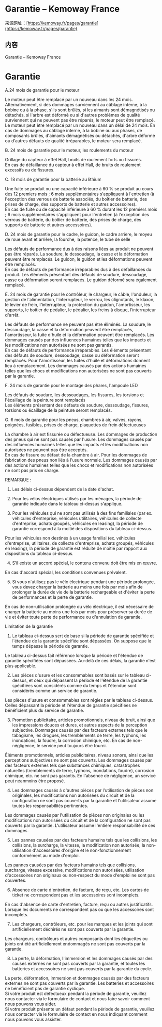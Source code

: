 <!-- TRANSFORM_DIFF_MODIFIED: DO NOT OVERWRITE -->

# Garantie – Kemoway France

来源网址：[https://kemoway.fr/pages/garantie](https://kemoway.fr/pages/garantie)

## 内容

<link rel="stylesheet" href="/kmy/assets/css/markdown.css">

Garantie – Kemoway France

# Garantie

A.24 mois de garantie pour le moteur

<div class="old-text">
  <span class="removed">Le moteur peut être remplacé par un nouveau dans les 24 mois. Alternativement, si des dommages surviennent au câblage interne, à la bobine ou à la phase, s'ils sont brûlés, si les aimants sont démagnétisés ou détachés, si l'arbre est déformé ou si d'autres problèmes de qualité surviennent qui ne peuvent pas être réparés, le moteur peut être remplacé.</span>
</div>

<div class="new-text">
  <span class="added">Le moteur peut être remplacé par un nouveau dans un délai de 24 mois. En cas de dommages au câblage interne, à la bobine ou aux phases, de composants brûlés, d'aimants démagnétisés ou détachés, d'arbre déformé ou d'autres défauts de qualité irréparables, le moteur sera remplacé.</span>
</div>

B. 24 mois de garantie pour le moteur, les roulements du moteur

<div class="old-text">
  <span class="removed">Grillage du capteur à effet Hall, bruits de roulement forts ou fissures.</span>
</div>

<div class="new-text">
  <span class="added">En cas de défaillance du capteur à effet Hall, de bruits de roulement excessifs ou de fissures.</span>
</div>

C. 18 mois de garantie pour la batterie au lithium

<div class="old-text">
  <span class="removed">Une fuite se produit ou une capacité inférieure à 60 % se produit au cours des 12 premiers mois ; 6 mois supplémentaires s'appliquent à l'entretien (à l'exception des verrous de batterie associés, du boîtier de batterie, des prises de charge, des supports de batterie et autres accessoires).</span>
</div>

<div class="new-text">
  <span class="added">En cas de fuite ou de capacité inférieure à 60 % durant les 12 premiers mois ; 6 mois supplémentaires s'appliquent pour l'entretien (à l'exception des verrous de batterie, du boîtier de batterie, des prises de charge, des supports de batterie et autres accessoires).</span>
</div>

D. 24 mois de garantie pour le cadre, le guidon, le cadre arrière, le moyeu de roue avant et arrière, la fourche, la potence, le tube de selle

<div class="old-text">
  <span class="removed">Les défauts de performance dus à des raisons liées au produit ne peuvent pas être réparés. La soudure, le dessoudage, la casse et la déformation peuvent être remplacés. Le guidon, le guidon et les déformations peuvent être remplacés.</span>
</div>

<div class="new-text">
  <span class="added">En cas de défauts de performance irréparables dus à des défaillances du produit. Les éléments présentant des défauts de soudure, dessoudage, casse ou déformation seront remplacés. Le guidon déformé sera également remplacé.</span>
</div>

E. 24 mois de garantie pour le contrôleur, le chargeur, le câble, l'onduleur, la gestion de l'alimentation, l'interrupteur, le verrou, les clignotants, le klaxon, le levier de frein, l'interrupteur, la protection du guidon, l'amortisseur, les supports, le boîtier de pédalier, le pédalier, les freins à disque, l'interrupteur d'arrêt.

<div class="old-text">
  <span class="removed">Les défauts de performance ne peuvent pas être éliminés. La soudure, le dessoudage, la casse et la déformation peuvent être remplacés, l'amortisseur, la fuite d'huile et la déformation peuvent être remplacés. Les dommages causés par des influences humaines telles que les impacts et les modifications non autorisées ne sont pas garantis.</span>
</div>

<div class="new-text">
  <span class="added">En cas de défauts de performance irréparables. Les éléments présentant des défauts de soudure, dessoudage, casse ou déformation seront remplacés. Pour l'amortisseur, les fuites d'huile et déformations donnent lieu à remplacement. Les dommages causés par des actions humaines telles que les chocs et modifications non autorisées ne sont pas couverts par la garantie.</span>
</div>

F. 24 mois de garantie pour le montage des phares, l'ampoule LED

<div class="old-text">
  <span class="removed">Les défauts de soudure, les dessoudages, les fissures, les torsions et l'écaillage de la peinture sont remplacés</span>
</div>

<div class="new-text">
  <span class="added">Les éléments présentant des défauts de soudure, dessoudage, fissures, torsions ou écaillage de la peinture seront remplacés.</span>
</div>

G. 6 mois de garantie pour les pneus, chambres à air, valves, rayons, poignées, fusibles, prises de charge, plaquettes de frein défectueuses

<div class="old-text">
  <span class="removed">La chambre à air est fissurée ou défectueuse. Les dommages de production des pneus qui ne sont pas causés par l'usure. Les dommages causés par des influences humaines telles que les impacts et les modifications non autorisées ne peuvent pas être acceptés.</span>
</div>

<div class="new-text">
  <span class="added">En cas de fissure ou défaut de la chambre à air. Pour les dommages de fabrication des pneus non liés à l'usure normale. Les dommages causés par des actions humaines telles que les chocs et modifications non autorisées ne sont pas pris en charge.</span>
</div>

REMARQUE :

1. Les délais ci-dessus dépendent de la date d'achat.

2. Pour les vélos électriques utilisés par les ménages, la période de garantie indiquée dans le tableau ci-dessus s'applique.

3. <div class="old-text">
     <span class="removed">Pour les véhicules qui ne sont pas utilisés à des fins familiales (par ex. véhicules d'entreprise, véhicules utilitaires, véhicules de collecte d'entreprise, achats groupés, véhicules en leasing), la période de garantie correspond à la moitié des dispositions du tableau ci-dessus.</span>
   </div>

<div class="new-text">
  <span class="added">Pour les véhicules non destinés à un usage familial (ex. véhicules d'entreprise, utilitaires, de collecte d'entreprise, achats groupés, véhicules en leasing), la période de garantie est réduite de moitié par rapport aux dispositions du tableau ci-dessus.</span>
</div>

4. <div class="old-text">
     <span class="removed">S'il existe un accord spécial, le contenu convenu doit être mis en œuvre.</span>
   </div>

<div class="new-text">
  <span class="added">En cas d'accord spécial, les conditions convenues prévalent.</span>
</div>

5. <div class="old-text">
     <span class="removed">Si vous n'utilisez pas le vélo électrique pendant une période prolongée, vous devez charger la batterie au moins une fois par mois afin de prolonger la durée de vie de la batterie rechargeable et d'éviter la perte de performances et la perte de garantie.</span>
   </div>

<div class="new-text">
  <span class="added">En cas de non-utilisation prolongée du vélo électrique, il est nécessaire de charger la batterie au moins une fois par mois pour préserver sa durée de vie et éviter toute perte de performance ou d'annulation de garantie.</span>
</div>

Limitation de la garantie

1. <div class="old-text">
     <span class="removed">Le tableau ci-dessus sert de base si la période de garantie spécifiée et l'étendue de la garantie spécifiée sont dépassées. On suppose que le temps dépasse la période de garantie.</span>
   </div>

<div class="new-text">
  <span class="added">Le tableau ci-dessus fait référence lorsque la période et l'étendue de garantie spécifiées sont dépassées. Au-delà de ces délais, la garantie n'est plus applicable.</span>
</div>

2. <div class="old-text">
     <span class="removed">Les pièces d'usure et les consommables sont basés sur le tableau ci-dessus, et ceux qui dépassent la période et l'étendue de la garantie spécifiées sont considérés comme du temps et l'étendue sont considérés comme un service de garantie.</span>
   </div>

<div class="new-text">
  <span class="added">Les pièces d'usure et consommables sont régies par le tableau ci-dessus. Celles dépassant la période et l'étendue de garantie spécifiées ne bénéficient plus du service de garantie.</span>
</div>

3. <div class="old-text">
     <span class="removed">Promotion publicitaire, articles promotionnels, niveau de bruit, ainsi que les impressions douces et dures, et autres aspects de la perception subjective. Dommages causés par des facteurs externes tels que le tabagisme, les drogues, les tremblements de terre, les typhons, les inondations, la foudre, la corrosion chimique, etc. En cas de non-négligence, le service peut toujours être fourni.</span>
   </div>

<div class="new-text">
  <span class="added">Éléments promotionnels, articles publicitaires, niveau sonore, ainsi que les perceptions subjectives ne sont pas couverts. Les dommages causés par des facteurs externes tels que substances chimiques, catastrophes naturelles (tremblements de terre, typhons, inondations, foudre), corrosion chimique, etc. ne sont pas garantis. En l'absence de négligence, un service peut néanmoins être proposé.</span>
</div>

4. <div class="old-text">
     <span class="removed">Les dommages causés à d'autres pièces par l'utilisation de pièces non originales, les modifications non autorisées du circuit et de la configuration ne sont pas couverts par la garantie et l'utilisateur assume toutes les responsabilités pertinentes.</span>
   </div>

<div class="new-text">
  <span class="added">Les dommages causés par l'utilisation de pièces non originales ou les modifications non autorisées du circuit et de la configuration ne sont pas couverts par la garantie. L'utilisateur assume l'entière responsabilité de ces dommages.</span>
</div>

5. <div class="old-text">
     <span class="removed">Les pannes causées par des facteurs humains tels que les collisions, les collisions, la surcharge, la vitesse, la modification non autorisée, la non-utilisation d'accessoires d'origine et le non-fonctionnement conformément au mode d'emploi.</span>
   </div>

<div class="new-text">
  <span class="added">Les pannes causées par des facteurs humains tels que collisions, surcharge, vitesse excessive, modifications non autorisées, utilisation d'accessoires non originaux ou non-respect du mode d'emploi ne sont pas couvertes.</span>
</div>

6. <div class="old-text">
     <span class="removed">Absence de carte d'entretien, de facture, de reçu, etc. Les cartes de ticket ne correspondent pas et les accessoires sont incomplets.</span>
   </div>

<div class="new-text">
  <span class="added">En cas d'absence de carte d'entretien, facture, reçu ou autres justificatifs. Lorsque les documents ne correspondent pas ou que les accessoires sont incomplets.</span>
</div>

7. <div class="old-text">
     <span class="removed">Les chargeurs, contrôleurs, etc. pour les marques et les joints qui sont artificiellement déchirés ne sont pas couverts par la garantie.</span>
   </div>

<div class="new-text">
  <span class="added">Les chargeurs, contrôleurs et autres composants dont les étiquettes ou joints ont été artificiellement endommagés ne sont pas couverts par la garantie.</span>
</div>

8. <div class="old-text">
     <span class="removed">La perte, la déformation, l'immersion et les dommages causés par des causes externes ne sont pas couverts par la garantie, et toutes les batteries et accessoires ne sont pas couverts par la garantie du cycle.</span>
   </div>

<div class="new-text">
  <span class="added">La perte, déformation, immersion et dommages causés par des facteurs externes ne sont pas couverts par la garantie. Les batteries et accessoires ne bénéficient pas de garantie cyclique.</span>
</div>

<div class="old-text">
  <span class="removed">Si votre produit est défectueux pendant la période de garantie, veuillez nous contacter via le formulaire de contact et nous faire savoir comment nous pouvons vous aider.</span>
</div>

<div class="new-text">
  <span class="added">Si votre produit présente un défaut pendant la période de garantie, veuillez nous contacter via le formulaire de contact en nous indiquant comment nous pouvons vous assister.</span>
</div>
